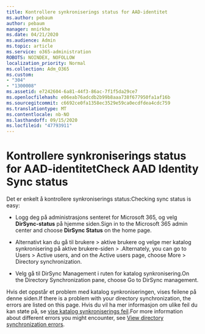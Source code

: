 ```yaml
---
title: Kontrollere synkroniserings status for AAD-identitet
ms.author: pebaum
author: pebaum
manager: mnirkhe
ms.date: 04/21/2020
ms.audience: Admin
ms.topic: article
ms.service: o365-administration
ROBOTS: NOINDEX, NOFOLLOW
localization_priority: Normal
ms.collection: Adm_O365
ms.custom:
- "304"
- "1300008"
ms.assetid: e7242604-6a81-44f3-86ac-7f1f5da29ce7
ms.openlocfilehash: e06eab76adcdb2b99b8aaa738f677950fa1af16b
ms.sourcegitcommit: c6692ce0fa1358ec3529e59ca0ecdfdea4cdc759
ms.translationtype: MT
ms.contentlocale: nb-NO
ms.lasthandoff: 09/15/2020
ms.locfileid: "47793911"
---
```

# <a name="check-aad-identity-sync-status"></a><span data-ttu-id="b14ba-102">Kontrollere synkroniserings status for AAD-identitet</span><span class="sxs-lookup"><span data-stu-id="b14ba-102">Check AAD Identity Sync status</span></span>

<span data-ttu-id="b14ba-103">Det er enkelt å kontrollere synkroniserings status:</span><span class="sxs-lookup"><span data-stu-id="b14ba-103">Checking sync status is easy:</span></span>
  
- <span data-ttu-id="b14ba-104">Logg deg på administrasjons senteret for Microsoft 365, og velg **DirSync-status** på hjemme siden.</span><span class="sxs-lookup"><span data-stu-id="b14ba-104">Sign in to the Microsoft 365 admin center and choose **DirSync Status** on the home page.</span></span>

- <span data-ttu-id="b14ba-105">Alternativt kan du gå til brukere \> aktive brukere og velge mer katalog synkronisering på aktive brukere-siden \> .</span><span class="sxs-lookup"><span data-stu-id="b14ba-105">Alternately, you can go to Users \> Active users, and on the Active users page, choose More \> Directory synchronization.</span></span>

- <span data-ttu-id="b14ba-106">Velg gå til DirSync Management i ruten for katalog synkronisering.</span><span class="sxs-lookup"><span data-stu-id="b14ba-106">On the Directory Synchronization pane, choose Go to DirSync management.</span></span>

<span data-ttu-id="b14ba-107">Hvis det oppstår et problem med katalog synkroniseringen, vises feilene på denne siden.</span><span class="sxs-lookup"><span data-stu-id="b14ba-107">If there is a problem with your directory synchronization, the errors are listed on this page.</span></span> <span data-ttu-id="b14ba-108">Hvis du vil ha mer informasjon om ulike feil du kan støte på, se [vise katalog synkroniserings feil](https://docs.microsoft.com//office365/enterprise/identify-directory-synchronization-errors).</span><span class="sxs-lookup"><span data-stu-id="b14ba-108">For more information about different errors you might encounter, see [View directory synchronization errors](https://docs.microsoft.com//office365/enterprise/identify-directory-synchronization-errors).</span></span>
  